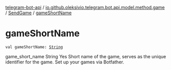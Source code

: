 [telegram-bot-api](../../index.md) / [io.github.oleksivio.telegram.bot.api.model.method.game](../index.md) / [SendGame](index.md) / [gameShortName](./game-short-name.md)

# gameShortName

`val gameShortName: `[`String`](https://kotlinlang.org/api/latest/jvm/stdlib/kotlin/-string/index.html)

game_short_name String Yes Short name of the game, serves as the unique identifier for the game. Set up your games via Botfather.

